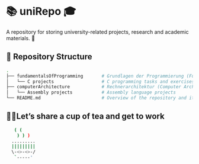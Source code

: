# 📚 uniRepo 🎓

A repository for storing university-related projects, research and academic materials. 📖

## 📂 Repository Structure

```sh 
.
├── fundamentalsOfProgramming       # Grundlagen der Programmierung (Fundamentals of Programming)
│   └── C projects                  # C programming tasks and exercises
├── computerArchitecture            # Rechnerarchitektur (Computer Architecture)
│   └── Assembly projects           # Assembly language projects
└── README.md                       # Overview of the repository and its contents
```

## 🍵🍃Let’s share a cup of tea and get to work

```sh     
   ( ( 
    ) ) ) 
  .........
  |||||||||  
  \-<>-<>-/
   `-----'
```
